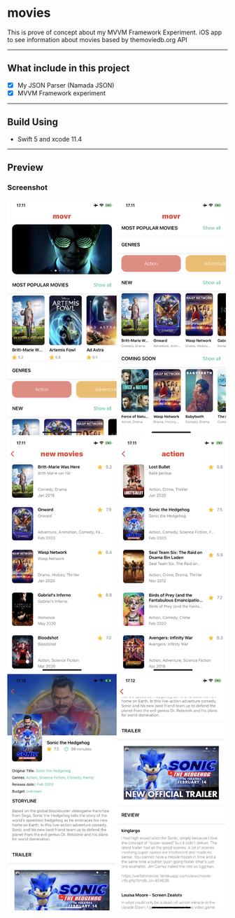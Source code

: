 # movies
This is prove of concept about my MVVM Framework Experiment. iOS app to see information about movies based by themoviedb.org API

---
## What include in this project

- [x] My JSON Parser (Namada JSON)
- [x] MVVM Framework experiment

---
## Build Using

- Swift 5 and xcode 11.4

---
## Preview
### Screenshot
<img width="250" height="540" src="1.png"/><img width="250" height="540" src="2.png"/><img width="250" height="540" src="3.png"/>
<img width="250" height="540" src="4.png"/><img width="250" height="540" src="5.png"/><img width="250" height="540" src="6.png"/>
